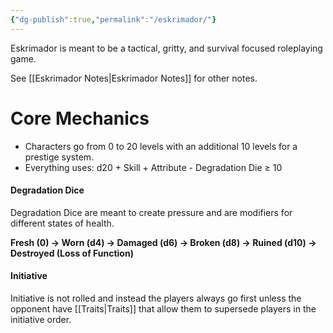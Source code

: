 ```yaml
---
{"dg-publish":true,"permalink":"/eskrimador/"}
---
```


Eskrimador is meant to be a tactical, gritty, and survival focused roleplaying game.

See [[Eskrimador Notes\|Eskrimador Notes]] for other notes.

# Core Mechanics

- Characters go from 0 to 20 levels with an additional 10 levels for a prestige system.
- Everything uses: d20 + Skill + Attribute - Degradation Die ≥ 10
#### Degradation Dice
Degradation Dice are meant to create pressure and are modifiers for different states of health.

**Fresh (0) → Worn (d4) → Damaged (d6) → Broken (d8) → Ruined (d10) → Destroyed (Loss of Function)**

#### Initiative
Initiative is not rolled and instead the players always go first unless the opponent have [[Traits\|Traits]] that allow them to supersede players in the initiative order.

